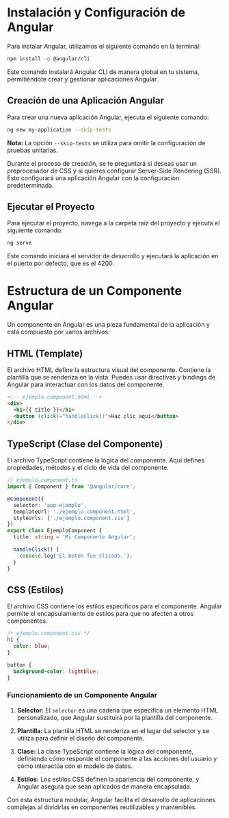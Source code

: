 # Instalación y Configuración de Angular

Para instalar Angular, utilizamos el siguiente comando en la terminal:

```bash
npm install -g @angular/cli
```

Este comando instalará Angular CLI de manera global en tu sistema, permitiéndote crear y gestionar aplicaciones Angular.

## Creación de una Aplicación Angular

Para crear una nueva aplicación Angular, ejecuta el siguiente comando:

```bash
ng new my-application --skip-tests
```

**Nota:** La opción `--skip-tests` se utiliza para omitir la configuración de pruebas unitarias.

Durante el proceso de creación, se te preguntará si deseas usar un preprocesador de CSS y si quieres configurar Server-Side Rendering (SSR). Esto configurará una aplicación Angular con la configuración predeterminada.

## Ejecutar el Proyecto

Para ejecutar el proyecto, navega a la carpeta raíz del proyecto y ejecuta el siguiente comando:

```bash
ng serve
```

Este comando iniciará el servidor de desarrollo y ejecutará la aplicación en el puerto por defecto, que es el 4200.

# Estructura de un Componente Angular

Un componente en Angular es una pieza fundamental de la aplicación y está compuesto por varios archivos:

## HTML (Template)

El archivo HTML define la estructura visual del componente. Contiene la plantilla que se renderiza en la vista. Puedes usar directivas y bindings de Angular para interactuar con los datos del componente.

```html
<!-- ejemplo.component.html -->
<div>
  <h1>{{ title }}</h1>
  <button (click)="handleClick()">Haz clic aquí</button>
</div>
```

## TypeScript (Clase del Componente)

El archivo TypeScript contiene la lógica del componente. Aquí defines propiedades, métodos y el ciclo de vida del componente.

```typescript
// ejemplo.component.ts
import { Component } from '@angular/core';

@Component({
  selector: 'app-ejemplo',
  templateUrl: './ejemplo.component.html',
  styleUrls: ['./ejemplo.component.css']
})
export class EjemploComponent {
  title: string = 'Mi Componente Angular';

  handleClick() {
    console.log('El botón fue clicado.');
  }
}
```

## CSS (Estilos)

El archivo CSS contiene los estilos específicos para el componente. Angular permite el encapsulamiento de estilos para que no afecten a otros componentes.

```css
/* ejemplo.component.css */
h1 {
  color: blue;
}

button {
  background-color: lightblue;
}
```

### Funcionamiento de un Componente Angular

1. **Selector:** El `selector` es una cadena que especifica un elemento HTML personalizado, que Angular sustituirá por la plantilla del componente.

2. **Plantilla:** La plantilla HTML se renderiza en el lugar del selector y se utiliza para definir el diseño del componente.

3. **Clase:** La clase TypeScript contiene la lógica del componente, definiendo cómo responde el componente a las acciones del usuario y cómo interactúa con el modelo de datos.

4. **Estilos:** Los estilos CSS definen la apariencia del componente, y Angular asegura que sean aplicados de manera encapsulada.

Con esta estructura modular, Angular facilita el desarrollo de aplicaciones complejas al dividirlas en componentes reutilizables y mantenibles.